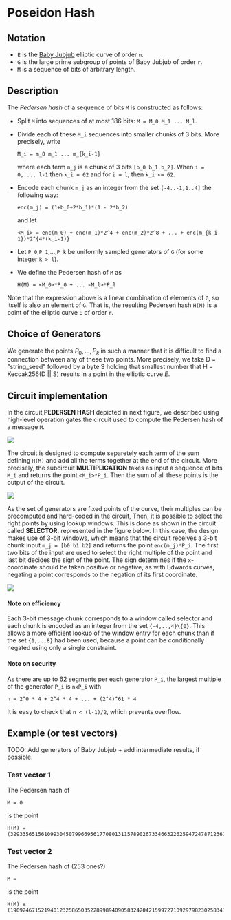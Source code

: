 # Poseidon Hash

## Notation

- `E` is the [Baby Jubjub](https://github.com/ethereum/EIPs/pull/2494) elliptic curve of order `n`.
- `G` is the large prime subgroup of points of Baby Jubjub of order `r`.
- `M` is a sequence of bits of arbitrary length.

## Description

The *Pedersen hash* of a sequence of bits `M` is constructed as follows:

- Split `M` into sequences of at most 186 bits: `M = M_0 M_1 ... M_l`.
- Divide each of these `M_i` sequences into smaller chunks of 3 bits. <!-- (If `M` is not a multiple of 3, pad `M` to a multiple of 3 bits by appending zero bits.) --> More precisely, write 
    ``` 
    M_i = m_0 m_1 ... m_{k_i-1}
    ```
    where each term `m_j` is a chunk of 3 bits `[b_0 b_1 b_2]`. When `i = 0,..., l-1` then `k_i = 62` and for `i = l`, then `k_i <= 62`.

- Encode each chunk `m_j` as an integer from the set `[-4..-1,1..4]` the following way:

    ```
    enc(m_j) = (1+b_0+2*b_1)*(1 - 2*b_2)
    ```
    and let 

    ```
    <M_i> = enc(m_0) + enc(m_1)*2^4 + enc(m_2)*2^8 + ... + enc(m_{k_i-1})*2^{4*(k_i-1)}
    ```

- Let `P_0`,`P_1`,...,`P_k` be uniformly sampled generators of `G` (for some integer `k > l`). 

- We define the Pedersen hash of `M` as 
    ```
    H(M) = <M_0>*P_0 + ... <M_l>*P_l 
    ```

Note that the expression above is a linear combination of elements of `G`, so itself is also an element of `G`. That is, the resulting Pedersen hash `H(M)` is a point of the elliptic curve `E` of order `r`.

## Choice of Generators

We generate the points $P_0,\dots,P_{{k}}$ in such a manner that it is difficult to find a connection between any of these two points. More precisely, we take  D =  "string$\_$seed" followed by a byte S holding that smallest number that H = Keccak256(D || S) results in a point in the elliptic curve $E$.
  
## Circuit implementation


In the circuit **PEDERSEN HASH** depicted in next figure, we described using high-level operation gates the circuit used to compute the Pedersen hash of a message `M`. 

![](https://i.imgur.com/8ccgWJ5.png)

The circuit is designed to compute separetely each term of the sum defining `H(M)` and add all the terms together at the end of the circuit. More precisely, the subcircuit **MULTIPLICATION** takes as input a sequence of bits `M_i` and returns the point `<M_i>*P_i`. Then the sum of all these points is the output of the circuit.

![](https://i.imgur.com/NfL3wEt.png)

<!-- TODO: Figure MULTIPLICATION is wrong! change: subindices and exponents -->

As the set of generators are fixed points of the curve, their multiples can be precomputed and hard-coded in the circuit, Then, it is possible to select the right points by using lookup windows. This is done as shown in the circuit called **SELECTOR**, represented in the figure below. In this case, the design makes use of 3-bit windows, which means that the circuit receives a 3-bit chunk input `m_j = [b0 b1 b2]` and returns the point `enc(m_j)*P_i`. The first two bits of the input are used to select the right multiple of the point and last bit decides the sign of the point. The sign determines if the `x`-coordinate should be taken positive or negative, as with Edwards curves, negating a point corresponds to the negation of its first coordinate. 

![](https://i.imgur.com/uLpB90G.png)

#### Note on efficiency
Each 3-bit message chunk corresponds to a window called selector and each chunk is encoded as an integer from the set `{-4,..,4}\{0}`. This allows a more efficient lookup of the window entry for each chunk than if the set `{1,..,8}` had been used, because a point can be conditionally negated using only a single constraint.

#### Note on security
As there are up to 62 segments per each generator `P_i`, the largest multiple of the generator `P_i` is `nxP_i` with 
```
n = 2^0 * 4 + 2^4 * 4 + ... + (2^4)^61 * 4 
```
It is easy to check that `n < (l-1)/2`, which prevents overflow. 


## Example (or test vectors)

TODO: Add generators of Baby Jubjub + add intermediate results, if possible.

### Test vector 1

The Pedersen hash of 

```
M = 0
```
is the point 
```
H(M) = (3293356515610993045079966956177080131157890267334663226259472478712367818746,20570562226431668734460952502559008517794812804909793924337438584847726792503)
```

### Test vector 2

The Pedersen hash of (253 ones?)

```
M = 
```
is the point 
```
H(M) = (19092467152194012325865035228998940905832420421599727109297982302583412687773,19649890926653253036180932065143651127102491817151864665933125818825159044633)
```
